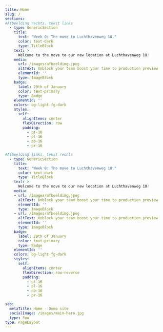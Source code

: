 ```yaml
---
title: Home
slug: /
sections:
#Afbeelding rechts, tekst links
  - type: GenericSection
    title:
      text: "Week 0: The move to Luchthavenweg 10."
      color: text-dark
      type: TitleBlock
    text: >
      Welcome to the move to our new location at Luchthavenweg 10!
    media:
      url: /images/afbeelding.jpeg
      altText: Unblock your team boost your time to production preview
      elementId: ''
      type: ImageBlock
    badge:
      label: 29th of January
      color: text-primary
      type: Badge
    elementId: ''
    colors: bg-light-fg-dark
    styles:
      self:
        alignItems: center
        flexDirection: row
        padding:
          - pt-16
          - pl-16
          - pb-16
          - pr-16

#Afbeelding links, tekst rechts
  - type: GenericSection
    title:
      text: "Week 0: The move to Luchthavenweg 10."
      color: text-dark
      type: TitleBlock
    text: >
      Welcome to the move to our new location at Luchthavenweg 10!
    media:
    - url: /images/afbeelding.jpeg
      altText: Unblock your team boost your time to production preview
      elementId: ''
      type: ImageBlock
    - url: /images/afbeelding.jpeg
      altText: Unblock your team boost your time to production preview
      elementId: ''
      type: ImageBlock
    badge:
      label: 29th of January
      color: text-primary
      type: Badge
    elementId: ''
    colors: bg-light-fg-dark
    styles:
      self:
        alignItems: center
        flexDirection: row-reverse
        padding:
          - pt-16
          - pl-16
          - pb-16
          - pr-16

seo:
  metaTitle: Home - Demo site
  socialImage: /images/main-hero.jpg
  type: Seo
type: PageLayout
---
```

